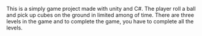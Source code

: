 This is a simply game project made with unity and C#. 
The player roll a ball and pick up cubes on the ground in limited among of time. 
There are three levels in the game and to complete the game, you have to complete all the levels.
